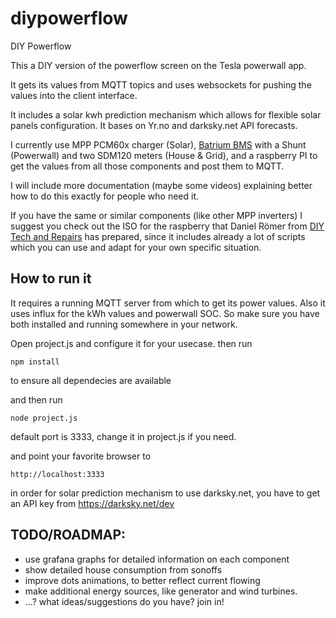 # diypowerflow
DIY Powerflow

This a DIY version of the powerflow screen on the Tesla powerwall app.

It gets its values from MQTT topics and uses websockets for pushing the values into the client interface.

It includes a solar kwh prediction mechanism which allows for flexible solar panels configuration. It bases on Yr.no and darksky.net API forecasts.

I currently use MPP PCM60x charger (Solar), [Batrium BMS](https://www.batrium.com/) with a Shunt (Powerwall) and two SDM120 meters (House & Grid),
and a raspberry PI to get the values from all those components and post them to MQTT.

I will include more documentation (maybe some videos) explaining better how to do this exactly for people who need it.

If you have the same or similar components (like other MPP inverters) I suggest you check out the ISO for the raspberry that
Daniel Römer from [DIY Tech and Repairs](http://diytechandrepairs.nu/raspberry-solar/) has prepared,
since it includes already a lot of scripts which you can use and adapt for your own specific situation.

## How to run it
It requires a running MQTT server from which to get its power values. 
Also it uses influx for the kWh values and powerwall SOC.
So make sure you have both installed and running somewhere in your network.

Open project.js and configure it for your usecase.
then run
```
npm install
```
to ensure all dependecies are available

and then run
```
node project.js
```

default port is 3333, change it in project.js if you need.

and point your favorite browser to 
```
http://localhost:3333
```

in order for solar prediction mechanism to use darksky.net, you have to get an API key from https://darksky.net/dev

## TODO/ROADMAP:
* use grafana graphs for detailed information on each component
* show detailed house consumption from sonoffs
* improve dots animations, to better reflect current flowing
* make additional energy sources, like generator and wind turbines.
* ...? what ideas/suggestions do you have? join in!


